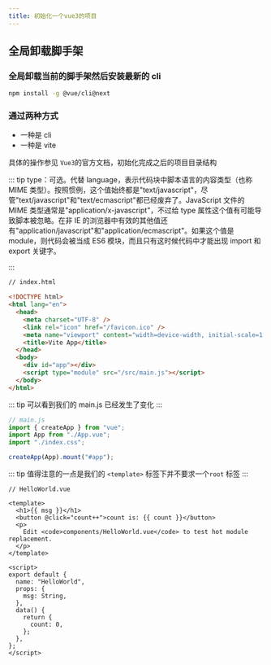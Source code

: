 ```yaml
---
title: 初始化一个vue3的项目
---
```


## 全局卸载脚手架

### 全局卸载当前的脚手架然后安装最新的 cli

```sh
npm install -g @vue/cli@next
```

### 通过两种方式

- 一种是 cli
- 一种是 vite

具体的操作参见 `Vue3`的官方文档，初始化完成之后的项目目录结构

::: tip
type：可选。代替 language，表示代码块中脚本语言的内容类型（也称 MIME 类型）。按照惯例，这个值始终都是"text/javascript"，尽管"text/javascript"和"text/ecmascript"都已经废弃了。JavaScript 文件的 MIME 类型通常是"application/x-javascript"，不过给 type 属性这个值有可能导致脚本被忽略。在非 IE 的浏览器中有效的其他值还有"application/javascript"和"application/ecmascript"。如果这个值是 module，则代码会被当成 ES6 模块，而且只有这时候代码中才能出现 import 和 export 关键字。

:::

```html
// index.html

<!DOCTYPE html>
<html lang="en">
  <head>
    <meta charset="UTF-8" />
    <link rel="icon" href="/favicon.ico" />
    <meta name="viewport" content="width=device-width, initial-scale=1.0" />
    <title>Vite App</title>
  </head>
  <body>
    <div id="app"></div>
    <script type="module" src="/src/main.js"></script>
  </body>
</html>
```

::: tip
可以看到我们的 main.js 已经发生了变化
:::

```js
// main.js
import { createApp } from "vue";
import App from "./App.vue";
import "./index.css";

createApp(App).mount("#app");
```

::: tip
值得注意的一点是我们的 `<template>` 标签下并不要求一个`root` 标签
:::

```vue
// HelloWorld.vue

<template>
  <h1>{{ msg }}</h1>
  <button @click="count++">count is: {{ count }}</button>
  <p>
    Edit <code>components/HelloWorld.vue</code> to test hot module replacement.
  </p>
</template>

<script>
export default {
  name: "HelloWorld",
  props: {
    msg: String,
  },
  data() {
    return {
      count: 0,
    };
  },
};
</script>
```

